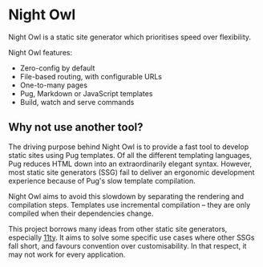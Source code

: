# Night Owl

Night Owl is a static site generator which prioritises speed over flexibility.

Night Owl features:

- Zero-config by default
- File-based routing, with configurable URLs
- One-to-many pages
- Pug, Markdown or JavaScript templates
- Build, watch and serve commands

## Why not use another tool?

The driving purpose behind Night Owl is to provide a fast tool to develop static
sites using Pug templates. Of all the different templating languages, Pug
reduces HTML down into an extraordinarily elegant syntax. However, most static
site generators (SSG) fail to deliver an ergonomic development experience because
of Pug's slow template compilation.

Night Owl aims to avoid this slowdown by separating the rendering and
compilation steps. Templates use incremental compilation – they are only
compiled when their dependencies change.

This project borrows many ideas from other static site generators, especially
[11ty]. It aims to solve some specific use cases where other SSGs fall short,
and favours convention over customisability. In that respect, it may not work
for every application.

[11ty]: https://www.11ty.dev/
